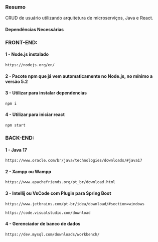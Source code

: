 <h3><b>Resumo</b></h3>
CRUD de usuário utilizando arquitetura de microserviços, Java e React. 


<h4><b>Dependências Necessárias</b></h4>

<h3><b>FRONT-END:</b></h3>

<h4>1 - Node.js instalado</h4>

    https://nodejs.org/en/
    
<h4>2 -  Pacote npm que já vem automaticamente no Node.js, no mínimo a versão 5.2</h4>
    
<h4>3 - Utilizar para instalar dependencias </h4>

    npm i

<h4>4 - Utilizar para iniciar react</h4>

    npm start

<h3><b>BACK-END:</b></h3>

<h4>1 - Java 17</h4>

    https://www.oracle.com/br/java/technologies/downloads/#java17

<h4>2 -  Xampp ou Wampp</h4>
  
    https://www.apachefriends.org/pt_br/download.html

<h4>3 - Intellij ou VsCode com Plugin para Spring Boot</h4>

    https://www.jetbrains.com/pt-br/idea/download/#section=windows
    
    https://code.visualstudio.com/download
    
<h4>4 - Gerenciador de banco de dados</h4>
    
    https://dev.mysql.com/downloads/workbench/
